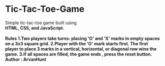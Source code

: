 # Tic-Tac-Toe-Game
Simple tic-tac-toe game built using 
<br>
<b>HTML, CSS, and JavaScript.</br>
<br>
Rules
    1.Two players take turns: placing 'O' and 'X' marks in empty spaces on a 3x3 square grid.
    2.Player with the 'O' mark starts first. The first player to place 3 marks in a vertical, horizontal, or diagonal row wins the game.
    3.If all spaces are filled, the game ends , press the reset button.
<br>
Author : ArvanHunt
